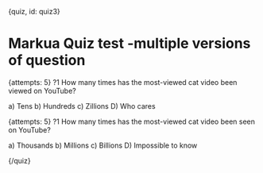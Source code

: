 

{quiz, id: quiz3}
# Markua Quiz test -multiple versions of question

{attempts: 5}
?1 How many times has the most-viewed cat video been viewed on YouTube?

a) Tens
b) Hundreds
c) Zillions
D) Who cares

{attempts: 5}
?1 How many times has the most-viewed cat video been seen on YouTube?

a) Thousands
b) Millions
c) Billions
D) Impossible to know

{/quiz}
